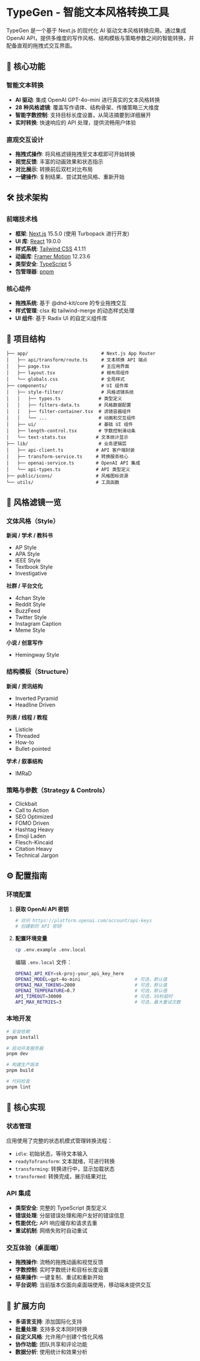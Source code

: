 # TypeGen - 智能文本风格转换工具

TypeGen 是一个基于 Next.js 的现代化 AI 驱动文本风格转换应用。通过集成 OpenAI API，提供多维度的写作风格、结构模板与策略参数之间的智能转换，并配备直观的拖拽式交互界面。

## 🎯 核心功能

### 智能文本转换
- **AI 驱动**: 集成 OpenAI GPT-4o-mini 进行真实的文本风格转换
- **28 种风格滤镜**: 覆盖写作语体、结构骨架、传播策略三大维度
- **智能字数控制**: 支持目标长度设置，从简洁摘要到详细展开
- **实时转换**: 快速响应的 API 处理，提供流畅用户体验

### 直观交互设计
- **拖拽式操作**: 将风格滤镜拖拽至文本框即可开始转换
- **视觉反馈**: 丰富的动画效果和状态指示
- **对比展示**: 转换前后双栏对比布局
- **一键操作**: 复制结果、尝试其他风格、重新开始

## 🛠️ 技术架构

### 前端技术栈
- **框架**: [Next.js](https://nextjs.org/) 15.5.0 (使用 Turbopack 进行开发)
- **UI 库**: [React](https://reactjs.org/) 19.0.0
- **样式系统**: [Tailwind CSS](https://tailwindcss.com/) 4.1.11
- **动画库**: [Framer Motion](https://www.framer.com/motion/) 12.23.6
- **类型安全**: [TypeScript](https://www.typescriptlang.org/) 5
- **包管理器**: [pnpm](https://pnpm.io/)

### 核心组件
- **拖拽系统**: 基于 @dnd-kit/core 的专业拖拽交互
- **样式管理**: clsx 和 tailwind-merge 的动态样式处理
- **UI 组件**: 基于 Radix UI 的自定义组件库

## 📂 项目结构

```
├── app/                           # Next.js App Router
│   ├── api/transform/route.ts     # 文本转换 API 端点
│   ├── page.tsx                   # 主应用界面
│   ├── layout.tsx                 # 根布局组件
│   └── globals.css                # 全局样式
├── components/                    # UI 组件库
│   ├── style-filter/              # 风格滤镜系统
│   │   ├── types.ts              # 类型定义
│   │   ├── filters-data.ts       # 风格数据配置
│   │   ├── filter-container.tsx  # 滤镜容器组件
│   │   └── ...                   # 动画和交互组件
│   ├── ui/                       # 基础 UI 组件
│   ├── length-control.tsx        # 字数控制滑动条
│   └── text-stats.tsx           # 文本统计显示
├── lib/                          # 业务逻辑层
│   ├── api-client.ts            # API 客户端封装
│   ├── transform-service.ts     # 转换服务核心
│   ├── openai-service.ts        # OpenAI API 集成
│   └── api-types.ts             # API 类型定义
├── public/icons/                # 风格图标资源
└── utils/                       # 工具函数
```

## 🎨 风格滤镜一览

### 文体风格（Style）

**新闻 / 学术 / 教科书**
- AP Style
- APA Style
- IEEE Style
- Textbook Style
- Investigative

**社群 / 平台文化**
- 4chan Style
- Reddit Style
- BuzzFeed
- Twitter Style
- Instagram Caption
- Meme Style

**小说 / 创意写作**
- Hemingway Style

### 结构模板（Structure）

**新闻 / 资讯结构**
- Inverted Pyramid
- Headline Driven

**列表 / 线程 / 教程**
- Listicle
- Threaded
- How-to
- Bullet-pointed

**学术 / 叙事结构**
- IMRaD

### 策略与参数（Strategy & Controls）
- Clickbait
- Call to Action
- SEO Optimized
- FOMO Driven
- Hashtag Heavy
- Emoji Laden
- Flesch-Kincaid
- Citation Heavy
- Technical Jargon

## ⚙️ 配置指南

### 环境配置
1. **获取 OpenAI API 密钥**
   ```bash
   # 访问 https://platform.openai.com/account/api-keys
   # 创建新的 API 密钥
   ```

2. **配置环境变量**
   ```bash
   cp .env.example .env.local
   ```

   编辑 `.env.local` 文件：
   ```bash
   OPENAI_API_KEY=sk-proj-your_api_key_here
   OPENAI_MODEL=gpt-4o-mini                    # 可选，默认值
   OPENAI_MAX_TOKENS=2000                      # 可选，默认值
   OPENAI_TEMPERATURE=0.7                      # 可选，默认值
   API_TIMEOUT=30000                           # 可选，30秒超时
   API_MAX_RETRIES=3                           # 可选，最大重试次数
   ```

### 本地开发
```bash
# 安装依赖
pnpm install

# 启动开发服务器
pnpm dev

# 构建生产版本
pnpm build

# 代码检查
pnpm lint
```

## 🔧 核心实现

### 状态管理
应用使用了完整的状态机模式管理转换流程：
- `idle`: 初始状态，等待文本输入
- `readyToTransform`: 文本就绪，可进行转换
- `transforming`: 转换进行中，显示加载状态
- `transformed`: 转换完成，展示结果对比

### API 集成
- **类型安全**: 完整的 TypeScript 类型定义
- **错误处理**: 分层错误处理和用户友好的错误信息
- **性能优化**: API 响应缓存和请求去重
- **重试机制**: 网络失败时自动重试

### 交互体验（桌面端）
- **拖拽操作**: 流畅的拖拽动画和视觉反馈
- **字数控制**: 实时字数统计和目标长度设置
- **结果操作**: 一键复制、重试和重新开始
- **平台说明**: 当前版本仅面向桌面端使用，移动端未提供交互

## 🚀 扩展方向

- **多语言支持**: 添加国际化支持
- **批量处理**: 支持多文本同时转换
- **自定义风格**: 允许用户创建个性化风格
- **协作功能**: 团队共享和评论功能
- **数据分析**: 使用统计和效果分析
